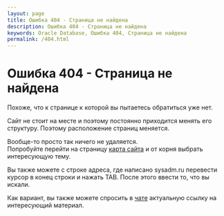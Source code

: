 ```yaml
---
layout: page
title: Ошибка 404 - Страница не найдена
description: Ошибка 404 - Страница не найдена
keywords: Oracle Database, Ошибка 404, Страница не найдена
permalink: /404.html
---
```


# Ошибка 404 - Страница не найдена

Похоже, что к странице к которой вы пытаетесь обратиться уже нет.

Сайт не стоит на месте и поэтому постоянно приходится менять его структуру. Поэтому расположение страниц меняется.

Вообще-то просто так ничего не удаляется.  
Попробуйте перейти на страницу <a href="/sitemap/">карта сайта</a> и от корня выбрать интересующую тему.

Вы также можете с строке адреса, где написано sysadm.ru перевести курсор в конец строки и нажать TAB. После этого ввести то, что вы искали.

Как вариант, вы также можете спросить в <a href="/chat/">чате</a> актуальную ссылку на интересующий материал.
